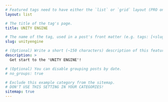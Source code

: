 ```yaml
---
# Featured tags need to have either the `list` or `grid` layout (PRO only).
layout: list

# The title of the tag's page.
title: UNITY ENGINE

# The name of the tag, used in a post's front matter (e.g. tags: [<slug>]).
slug: unityengine

# (Optional) Write a short (~150 characters) description of this featured tag.
description: >
  Get start to the 'UNITY ENGINE'!

# (Optional) You can disable grouping posts by date.
# no_groups: true

# Exclude this example category from the sitemap.
# DON'T USE THIS SETTING IN YOUR CATEGORIES!
sitemap: true
---
```


